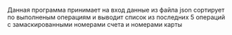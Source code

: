 Данная программа принимает на вход данные из файла json сортирует по выполненым операциям и выводит список из последних 5 операций с замаскированными номерами счета и номерами карты
